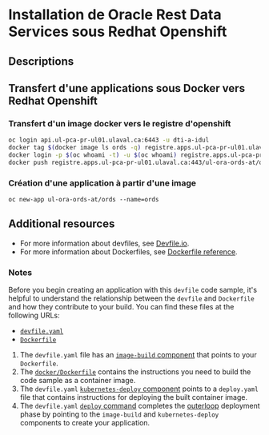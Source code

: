 # Installation de Oracle Rest Data Services sous Redhat Openshift

## Descriptions

   

## Transfert d'une applications sous Docker vers Redhat Openshift
### Transfert d'un image docker vers le registre d'openshift
```bash
oc login api.ul-pca-pr-ul01.ulaval.ca:6443 -u dti-a-idul  
docker tag $(docker image ls ords -q) registre.apps.ul-pca-pr-ul01.ulaval.ca:443/ul-ora-ords-at/ords
docker login -p $(oc whoami -t) -u $(oc whoami) registre.apps.ul-pca-pr-ul01.ulaval.ca:443
docker push registre.apps.ul-pca-pr-ul01.ulaval.ca:443/ul-ora-ords-at/ords
```
### Création d'une application à partir d'une image 
```
oc new-app ul-ora-ords-at/ords --name=ords
```

## Additional resources
* For more information about devfiles, see [Devfile.io](https://devfile.io/).
* For more information about Dockerfiles, see [Dockerfile reference](https://docs.docker.com/engine/reference/builder/).
  
### Notes
Before you begin creating an application with this `devfile` code sample, it's helpful to understand the relationship between the `devfile` and `Dockerfile` and how they contribute to your build. You can find these files at the following URLs:

* [`devfile.yaml`](https://github.com/devfile-samples/devfile-sample-python-basic/blob/main/devfile.yaml)
* [`Dockerfile`](https://github.com/devfile-samples/devfile-sample-python-basic/blob/main/docker/Dockerfile)

1. The `devfile.yaml` file has an [`image-build` component](https://github.com/devfile-samples/devfile-sample-python-basic/blob/main/devfile.yaml#L24-L30) that points to your `Dockerfile`.
2. The [`docker/Dockerfile`](https://github.com/devfile-samples/devfile-sample-python-basic/blob/main/docker/Dockerfile) contains the instructions you need to build the code sample as a container image.
3. The `devfile.yaml` [`kubernetes-deploy` component](https://github.com/devfile-samples/devfile-sample-python-basic/blob/main/devfile.yaml#L31-L44) points to a `deploy.yaml` file that contains instructions for deploying the built container image.
4. The `devfile.yaml` [`deploy` command](https://github.com/devfile-samples/devfile-sample-python-basic/blob/main/devfile.yaml#L46-L59) completes the [outerloop](https://devfile.io/docs/2.2.0/innerloop-vs-outerloop) deployment phase by pointing to the `image-build` and `kubernetes-deploy` components to create your application.

